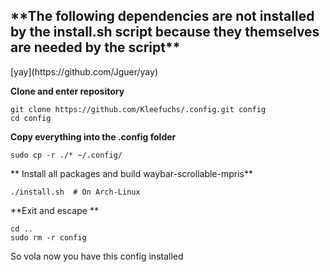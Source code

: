 <h2>**The following dependencies are not installed by the install.sh script because they themselves are needed by the script**</h2>
[yay](https://github.com/Jguer/yay)

**Clone and enter repository**
```
git clone https://github.com/Kleefuchs/.config.git config
cd config
```

**Copy everything into the .config folder**
```
sudo cp -r ./* ~/.config/
```
**
Install all packages and build waybar-scrollable-mpris**
```
./install.sh  # On Arch-Linux
```

**Exit and escape **
```
cd ..
sudo rm -r config
```

So vola now you have this config installed
